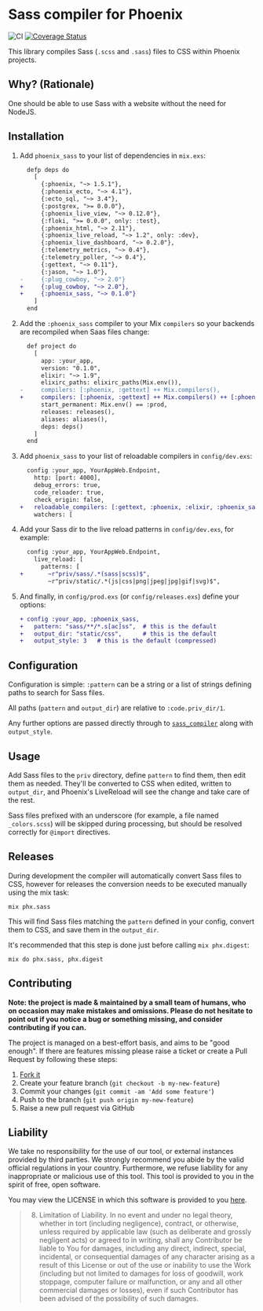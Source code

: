 # Sass compiler for Phoenix

![CI][ci-badge] [![Coverage Status][coverage-badge]][coverage-link]

This library compiles Sass (`.scss` and `.sass`) files to CSS
within Phoenix projects.


## Why? (Rationale)

One should be able to use Sass with a website without the need for NodeJS.


## Installation

1. Add `phoenix_sass` to your list of dependencies in `mix.exs`:

    ```diff
      defp deps do
        [
          {:phoenix, "~> 1.5.1"},
          {:phoenix_ecto, "~> 4.1"},
          {:ecto_sql, "~> 3.4"},
          {:postgrex, ">= 0.0.0"},
          {:phoenix_live_view, "~> 0.12.0"},
          {:floki, ">= 0.0.0", only: :test},
          {:phoenix_html, "~> 2.11"},
          {:phoenix_live_reload, "~> 1.2", only: :dev},
          {:phoenix_live_dashboard, "~> 0.2.0"},
          {:telemetry_metrics, "~> 0.4"},
          {:telemetry_poller, "~> 0.4"},
          {:gettext, "~> 0.11"},
          {:jason, "~> 1.0"},
    -     {:plug_cowboy, "~> 2.0"}
    +     {:plug_cowboy, "~> 2.0"},
    +     {:phoenix_sass, "~> 0.1.0"}
        ]
      end
    ```

1. Add the `:phoenix_sass` compiler to your Mix `compilers` so your backends
   are recompiled when Saas files change:

    ```diff
      def project do
        [
          app: :your_app,
          version: "0.1.0",
          elixir: "~> 1.9",
          elixirc_paths: elixirc_paths(Mix.env()),
    -     compilers: [:phoenix, :gettext] ++ Mix.compilers(),
    +     compilers: [:phoenix, :gettext] ++ Mix.compilers() ++ [:phoenix_sass],
          start_permanent: Mix.env() == :prod,
          releases: releases(),
          aliases: aliases(),
          deps: deps()
        ]
      end
    ```

1. Add `phoenix_sass` to your list of reloadable compilers in `config/dev.exs`:

    ```diff
      config :your_app, YourAppWeb.Endpoint,
        http: [port: 4000],
        debug_errors: true,
        code_reloader: true,
        check_origin: false,
    +   reloadable_compilers: [:gettext, :phoenix, :elixir, :phoenix_sass],
        watchers: [
    ```

1. Add your Sass dir to the live reload patterns in `config/dev.exs`, for example:

    ```diff
      config :your_app, YourAppWeb.Endpoint,
        live_reload: [
          patterns: [
    +       ~r"priv/sass/.*(sass|scss)$",
            ~r"priv/static/.*(js|css|png|jpeg|jpg|gif|svg)$",
    ```

1. And finally, in `config/prod.exs` (or `config/releases.exs`) define your options:

    ```diff
    + config :your_app, :phoenix_sass,
    +   pattern: "sass/**/*.s[ac]ss",  # this is the default
    +   output_dir: "static/css",      # this is the default
    +   output_style: 3   # this is the default (compressed)
    ```


## Configuration

Configuration is simple: `:pattern` can be a string or a list of
strings defining paths to search for Sass files.

All paths (`pattern` and `output_dir`) are relative to `:code.priv_dir/1`.

Any further options are passed directly through to [`sass_compiler`][sass_compiler_opts]
along with `output_style`.


## Usage

Add Sass files to the `priv` directory, define `pattern` to find them,
then edit them as needed. They'll be converted to CSS when edited,
written to `output_dir`, and Phoenix's LiveReload will see the change
and take care of the rest.

Sass files prefixed with an underscore (for example, a file named
`_colors.scss`) will be skipped during processing, but should be resolved
correctly for `@import` directives.


## Releases

During development the compiler will automatically convert Sass files
to CSS, however for releases the conversion needs to be executed
manually using the mix task:
<!-- MIX_TASK !-->

    mix phx.sass

This will find Sass files matching the `pattern` defined in your
config, convert them to CSS, and save them in the `output_dir`.

It's recommended that this step is done just before calling `mix phx.digest`:

    mix do phx.sass, phx.digest

<!-- MIX_TASK !-->

## Contributing

**Note: the project is made & maintained by a small team of humans,
who on occasion may make mistakes and omissions. Please do not
hesitate to point out if you notice a bug or something missing, and
consider contributing if you can.**

The project is managed on a best-effort basis, and aims to be "good
enough". If there are features missing please raise a ticket or create
a Pull Request by following these steps:

1.  [Fork it][fork]
2.  Create your feature branch (`git checkout -b my-new-feature`)
3.  Commit your changes (`git commit -am 'Add some feature'`)
4.  Push to the branch (`git push origin my-new-feature`)
5.  Raise a new pull request via GitHub

## Liability

We take no responsibility for the use of our tool, or external
instances provided by third parties. We strongly recommend you abide
by the valid official regulations in your country. Furthermore, we
refuse liability for any inappropriate or malicious use of this
tool. This tool is provided to you in the spirit of free, open
software.

You may view the LICENSE in which this software is provided to you
[here](./LICENSE).

> 8. Limitation of Liability. In no event and under no legal theory,
>    whether in tort (including negligence), contract, or otherwise,
>    unless required by applicable law (such as deliberate and grossly
>    negligent acts) or agreed to in writing, shall any Contributor be
>    liable to You for damages, including any direct, indirect, special,
>    incidental, or consequential damages of any character arising as a
>    result of this License or out of the use or inability to use the
>    Work (including but not limited to damages for loss of goodwill,
>    work stoppage, computer failure or malfunction, or any and all
>    other commercial damages or losses), even if such Contributor
>    has been advised of the possibility of such damages.

[ci-badge]: https://github.com/OldhamMade/phoenix_sass/workflows/CI/badge.svg
[coverage-badge]: https://coveralls.io/repos/github/OldhamMade/phoenix_sass/badge.svg?branch=main
[coverage-link]: https://coveralls.io/github/OldhamMade/phoenix_sass?branch=main
[sass_compiler_opts]: https://hexdocs.pm/sass_compiler/Sass.html#module-currently-supported-sass-options
[fork]: https://github.com/OldhamMade/phoenix_sass/fork
